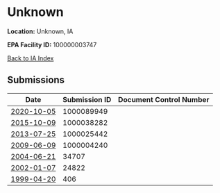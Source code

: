 # Unknown

**Location:** Unknown, IA

**EPA Facility ID:** 100000003747

[Back to IA Index](../../index.md)

## Submissions

| Date | Submission ID | Document Control Number |
|------|--------------|-------------------------|
| [2020-10-05](submissions/1000089949.md) | 1000089949 |  |
| [2015-10-09](submissions/1000038282.md) | 1000038282 |  |
| [2013-07-25](submissions/1000025442.md) | 1000025442 |  |
| [2009-06-09](submissions/1000004240.md) | 1000004240 |  |
| [2004-06-21](submissions/34707.md) | 34707 |  |
| [2002-01-07](submissions/24822.md) | 24822 |  |
| [1999-04-20](submissions/406.md) | 406 |  |
